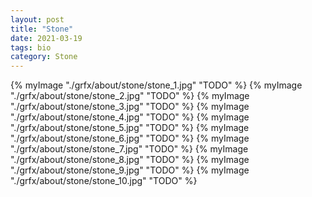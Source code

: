 ```yaml
---
layout: post
title: "Stone" 
date: 2021-03-19
tags: bio
category: Stone 
---
```


{% myImage "./grfx/about/stone/stone_1.jpg" "TODO" %}
{% myImage "./grfx/about/stone/stone_2.jpg" "TODO" %}
{% myImage "./grfx/about/stone/stone_3.jpg" "TODO" %}
{% myImage "./grfx/about/stone/stone_4.jpg" "TODO" %}
{% myImage "./grfx/about/stone/stone_5.jpg" "TODO" %}
{% myImage "./grfx/about/stone/stone_6.jpg" "TODO" %}
{% myImage "./grfx/about/stone/stone_7.jpg" "TODO" %}
{% myImage "./grfx/about/stone/stone_8.jpg" "TODO" %}
{% myImage "./grfx/about/stone/stone_9.jpg" "TODO" %}
{% myImage "./grfx/about/stone/stone_10.jpg" "TODO" %}
